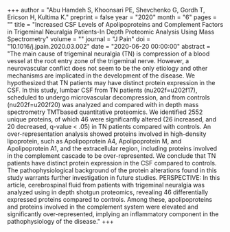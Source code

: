 +++
author = "Abu Hamdeh S, Khoonsari PE, Shevchenko G, Gordh T, Ericson H, Kultima K."
preprint = false
year = "2020"
month = "6"
pages = ""
title = "Increased CSF Levels of Apolipoproteins and Complement Factors in Trigeminal Neuralgia Patients-In Depth Proteomic Analysis Using Mass Spectrometry"
volume = ""
journal = "J Pain"
doi = "10.1016/j.jpain.2020.03.002"
date = "2020-06-20 00:00:00"
abstract = "The main cause of trigeminal neuralgia (TN) is compression of a blood vessel at the root entry zone of the trigeminal nerve. However, a neurovascular conflict does not seem to be the only etiology and other mechanisms are implicated in the development of the disease. We hypothesized that TN patients may have distinct protein expression in the CSF. In this study, lumbar CSF from TN patients (nu202f=u202f17), scheduled to undergo microvascular decompression, and from controls (nu202f=u202f20) was analyzed and compared with in depth mass spectrometry TMTbased quantitative proteomics. We identified 2552 unique proteins, of which 46 were significantly altered (26 increased, and 20 decreased, q-value < .05) in TN patients compared with controls. An over-representation analysis showed proteins involved in high-density lipoprotein, such as Apolipoprotein A4, Apolipoprotein M, and Apolipoprotein A1, and the extracellular region, including proteins involved in the complement cascade to be over-represented. We conclude that TN patients have distinct protein expression in the CSF compared to controls. The pathophysiological background of the protein alterations found in this study warrants further investigation in future studies. PERSPECTIVE: In this article, cerebrospinal fluid from patients with trigeminal neuralgia was analyzed using in depth shotgun proteomics, revealing 46 differentially expressed proteins compared to controls. Among these, apolipoproteins and proteins involved in the complement system were elevated and significantly over-represented, implying an inflammatory component in the pathophysiology of the disease."
+++

